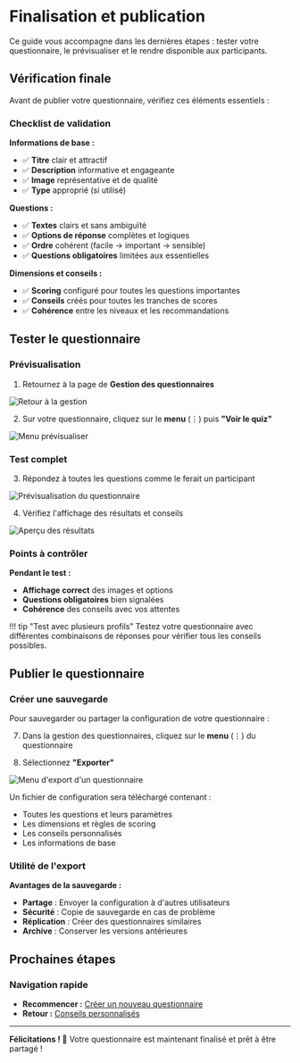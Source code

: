 # Finalisation et publication

Ce guide vous accompagne dans les dernières étapes : tester votre questionnaire, le prévisualiser et le rendre disponible aux participants.

## Vérification finale

Avant de publier votre questionnaire, vérifiez ces éléments essentiels :

### Checklist de validation

**Informations de base :**  
- ✅ **Titre** clair et attractif  
- ✅ **Description** informative et engageante  
- ✅ **Image** représentative et de qualité  
- ✅ **Type** approprié (si utilisé)  

**Questions :**  
- ✅ **Textes** clairs et sans ambiguïté  
- ✅ **Options de réponse** complètes et logiques  
- ✅ **Ordre** cohérent (facile → important → sensible)  
- ✅ **Questions obligatoires** limitées aux essentielles  

**Dimensions et conseils :**  
- ✅ **Scoring** configuré pour toutes les questions importantes  
- ✅ **Conseils** créés pour toutes les tranches de scores  
- ✅ **Cohérence** entre les niveaux et les recommandations  

## Tester le questionnaire

### Prévisualisation

1. Retournez à la page de **Gestion des questionnaires**

<img src="../../images/creation-questionnaires/25-back-to-management.png" alt="Retour à la gestion" class="large">

2. Sur votre questionnaire, cliquez sur le **menu** (⋮) puis **"Voir le quiz"**

<img src="../../images/creation-questionnaires/26-preview-menu.png" alt="Menu prévisualiser" class="small">

### Test complet

3. Répondez à toutes les questions comme le ferait un participant

<img src="../../images/creation-questionnaires/27-quiz-preview.png" alt="Prévisualisation du questionnaire" class="large">

4. Vérifiez l'affichage des résultats et conseils

<img src="../../images/creation-questionnaires/28-results-preview.png" alt="Aperçu des résultats" class="large">

### Points à contrôler

**Pendant le test :**  
- **Affichage correct** des images et options  
- **Questions obligatoires** bien signalées  
- **Cohérence** des conseils avec vos attentes  

!!! tip "Test avec plusieurs profils"
    Testez votre questionnaire avec différentes combinaisons de réponses pour vérifier tous les conseils possibles.

## Publier le questionnaire

### Créer une sauvegarde

Pour sauvegarder ou partager la configuration de votre questionnaire :

7. Dans la gestion des questionnaires, cliquez sur le **menu** (⋮) du questionnaire

8. Sélectionnez **"Exporter"**

<img src="../../images/creation-questionnaires/29-export-menu.png" alt="Menu d'export d'un questionnaire" class="small">

Un fichier de configuration sera téléchargé contenant :  
- Toutes les questions et leurs paramètres  
- Les dimensions et règles de scoring  
- Les conseils personnalisés  
- Les informations de base  

### Utilité de l'export

**Avantages de la sauvegarde :**  
- **Partage** : Envoyer la configuration à d'autres utilisateurs  
- **Sécurité** : Copie de sauvegarde en cas de problème  
- **Réplication** : Créer des questionnaires similaires  
- **Archive** : Conserver les versions antérieures  

## Prochaines étapes

### Navigation rapide

- **Recommencer :** [Créer un nouveau questionnaire](01-premiers-pas.md)
- **Retour :** [Conseils personnalisés](04-conseils.md)

---

**Félicitations ! 🎉** Votre questionnaire est maintenant finalisé et prêt à être partagé !